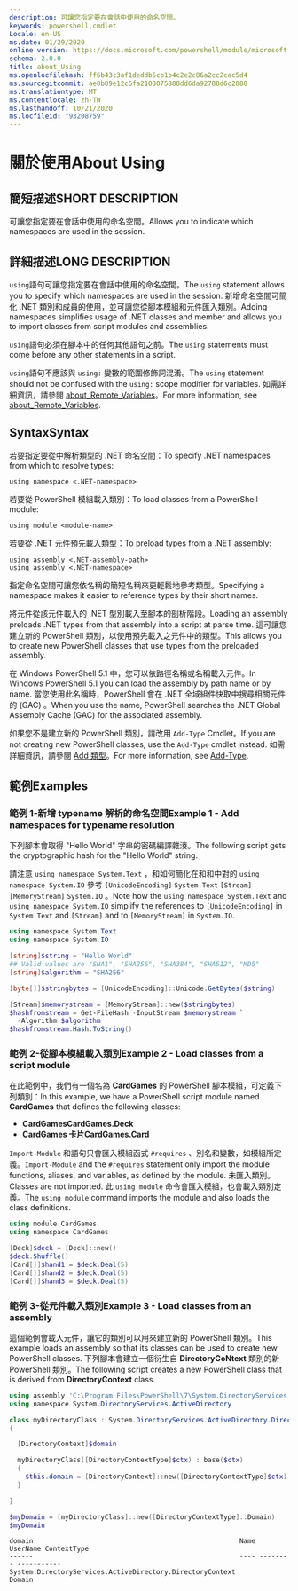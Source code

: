 ```yaml
---
description: 可讓您指定要在會話中使用的命名空間。
keywords: powershell,cmdlet
Locale: en-US
ms.date: 01/29/2020
online version: https://docs.microsoft.com/powershell/module/microsoft.powershell.core/about/about_using?view=powershell-5.1&WT.mc_id=ps-gethelp
schema: 2.0.0
title: about_Using
ms.openlocfilehash: ff6b43c3af1deddb5cb1b4c2e2c86a2cc2cac5d4
ms.sourcegitcommit: ae8b89e12c6fa2108075888dd6da92788d6c2888
ms.translationtype: MT
ms.contentlocale: zh-TW
ms.lasthandoff: 10/21/2020
ms.locfileid: "93208759"
---
```

# <a name="about-using"></a><span data-ttu-id="ae42c-104">關於使用</span><span class="sxs-lookup"><span data-stu-id="ae42c-104">About Using</span></span>

## <a name="short-description"></a><span data-ttu-id="ae42c-105">簡短描述</span><span class="sxs-lookup"><span data-stu-id="ae42c-105">SHORT DESCRIPTION</span></span>
<span data-ttu-id="ae42c-106">可讓您指定要在會話中使用的命名空間。</span><span class="sxs-lookup"><span data-stu-id="ae42c-106">Allows you to indicate which namespaces are used in the session.</span></span>

## <a name="long-description"></a><span data-ttu-id="ae42c-107">詳細描述</span><span class="sxs-lookup"><span data-stu-id="ae42c-107">LONG DESCRIPTION</span></span>

<span data-ttu-id="ae42c-108">`using`語句可讓您指定要在會話中使用的命名空間。</span><span class="sxs-lookup"><span data-stu-id="ae42c-108">The `using` statement allows you to specify which namespaces are used in the session.</span></span> <span data-ttu-id="ae42c-109">新增命名空間可簡化 .NET 類別和成員的使用，並可讓您從腳本模組和元件匯入類別。</span><span class="sxs-lookup"><span data-stu-id="ae42c-109">Adding namespaces simplifies usage of .NET classes and member and allows you to import classes from script modules and assemblies.</span></span>

<span data-ttu-id="ae42c-110">`using`語句必須在腳本中的任何其他語句之前。</span><span class="sxs-lookup"><span data-stu-id="ae42c-110">The `using` statements must come before any other statements in a script.</span></span>

<span data-ttu-id="ae42c-111">`using`語句不應該與 `using:` 變數的範圍修飾詞混淆。</span><span class="sxs-lookup"><span data-stu-id="ae42c-111">The `using` statement should not be confused with the `using:` scope modifier for variables.</span></span> <span data-ttu-id="ae42c-112">如需詳細資訊，請參閱 [about_Remote_Variables](about_Remote_Variables.md)。</span><span class="sxs-lookup"><span data-stu-id="ae42c-112">For more information, see [about_Remote_Variables](about_Remote_Variables.md).</span></span>

## <a name="syntax"></a><span data-ttu-id="ae42c-113">Syntax</span><span class="sxs-lookup"><span data-stu-id="ae42c-113">Syntax</span></span>

<span data-ttu-id="ae42c-114">若要指定要從中解析類型的 .NET 命名空間：</span><span class="sxs-lookup"><span data-stu-id="ae42c-114">To specify .NET namespaces from which to resolve types:</span></span>

```
using namespace <.NET-namespace>
```

<span data-ttu-id="ae42c-115">若要從 PowerShell 模組載入類別：</span><span class="sxs-lookup"><span data-stu-id="ae42c-115">To load classes from a PowerShell module:</span></span>

```
using module <module-name>
```

<span data-ttu-id="ae42c-116">若要從 .NET 元件預先載入類型：</span><span class="sxs-lookup"><span data-stu-id="ae42c-116">To preload types from a .NET assembly:</span></span>

```
using assembly <.NET-assembly-path>
using assembly <.NET-namespace>
```

<span data-ttu-id="ae42c-117">指定命名空間可讓您依名稱的簡短名稱來更輕鬆地參考類型。</span><span class="sxs-lookup"><span data-stu-id="ae42c-117">Specifying a namespace makes it easier to reference types by their short names.</span></span>

<span data-ttu-id="ae42c-118">將元件從該元件載入的 .NET 型別載入至腳本的剖析階段。</span><span class="sxs-lookup"><span data-stu-id="ae42c-118">Loading an assembly preloads .NET types from that assembly into a script at parse time.</span></span> <span data-ttu-id="ae42c-119">這可讓您建立新的 PowerShell 類別，以使用預先載入之元件中的類型。</span><span class="sxs-lookup"><span data-stu-id="ae42c-119">This allows you to create new PowerShell classes that use types from the preloaded assembly.</span></span>

<span data-ttu-id="ae42c-120">在 Windows PowerShell 5.1 中，您可以依路徑名稱或名稱載入元件。</span><span class="sxs-lookup"><span data-stu-id="ae42c-120">In Windows PowerShell 5.1 you can load the assembly by path name or by name.</span></span> <span data-ttu-id="ae42c-121">當您使用此名稱時，PowerShell 會在 .NET 全域組件快取中搜尋相關元件的 (GAC) 。</span><span class="sxs-lookup"><span data-stu-id="ae42c-121">When you use the name, PowerShell searches the .NET Global Assembly Cache (GAC) for the associated assembly.</span></span>

<span data-ttu-id="ae42c-122">如果您不是建立新的 PowerShell 類別，請改用 `Add-Type` Cmdlet。</span><span class="sxs-lookup"><span data-stu-id="ae42c-122">If you are not creating new PowerShell classes, use the `Add-Type` cmdlet instead.</span></span> <span data-ttu-id="ae42c-123">如需詳細資訊，請參閱 [Add 類型](xref:Microsoft.PowerShell.Utility.Add-Type)。</span><span class="sxs-lookup"><span data-stu-id="ae42c-123">For more information, see [Add-Type](xref:Microsoft.PowerShell.Utility.Add-Type).</span></span>

## <a name="examples"></a><span data-ttu-id="ae42c-124">範例</span><span class="sxs-lookup"><span data-stu-id="ae42c-124">Examples</span></span>

### <a name="example-1---add-namespaces-for-typename-resolution"></a><span data-ttu-id="ae42c-125">範例 1-新增 typename 解析的命名空間</span><span class="sxs-lookup"><span data-stu-id="ae42c-125">Example 1 - Add namespaces for typename resolution</span></span>

<span data-ttu-id="ae42c-126">下列腳本會取得 "Hello World" 字串的密碼編譯雜湊。</span><span class="sxs-lookup"><span data-stu-id="ae42c-126">The following script gets the cryptographic hash for the "Hello World" string.</span></span>

<span data-ttu-id="ae42c-127">請注意 `using namespace System.Text` ，和如何簡化在和和中對的 `using namespace System.IO` 參考 `[UnicodeEncoding]` `System.Text` `[Stream]` `[MemoryStream]` `System.IO` 。</span><span class="sxs-lookup"><span data-stu-id="ae42c-127">Note how the `using namespace System.Text` and `using namespace System.IO` simplify the references to `[UnicodeEncoding]` in `System.Text` and `[Stream]` and to `[MemoryStream]` in `System.IO`.</span></span>

```powershell
using namespace System.Text
using namespace System.IO

[string]$string = "Hello World"
## Valid values are "SHA1", "SHA256", "SHA384", "SHA512", "MD5"
[string]$algorithm = "SHA256"

[byte[]]$stringbytes = [UnicodeEncoding]::Unicode.GetBytes($string)

[Stream]$memorystream = [MemoryStream]::new($stringbytes)
$hashfromstream = Get-FileHash -InputStream $memorystream `
  -Algorithm $algorithm
$hashfromstream.Hash.ToString()
```

### <a name="example-2---load-classes-from-a-script-module"></a><span data-ttu-id="ae42c-128">範例 2-從腳本模組載入類別</span><span class="sxs-lookup"><span data-stu-id="ae42c-128">Example 2 - Load classes from a script module</span></span>

<span data-ttu-id="ae42c-129">在此範例中，我們有一個名為 **CardGames** 的 PowerShell 腳本模組，可定義下列類別：</span><span class="sxs-lookup"><span data-stu-id="ae42c-129">In this example, we have a PowerShell script module named **CardGames** that defines the following classes:</span></span>

- <span data-ttu-id="ae42c-130">**CardGames**</span><span class="sxs-lookup"><span data-stu-id="ae42c-130">**CardGames.Deck**</span></span>
- <span data-ttu-id="ae42c-131">**CardGames 卡片**</span><span class="sxs-lookup"><span data-stu-id="ae42c-131">**CardGames.Card**</span></span>

<span data-ttu-id="ae42c-132">`Import-Module` 和語句只會匯入模組函式 `#requires` 、別名和變數，如模組所定義。</span><span class="sxs-lookup"><span data-stu-id="ae42c-132">`Import-Module` and the `#requires` statement only import the module functions, aliases, and variables, as defined by the module.</span></span> <span data-ttu-id="ae42c-133">未匯入類別。</span><span class="sxs-lookup"><span data-stu-id="ae42c-133">Classes are not imported.</span></span> <span data-ttu-id="ae42c-134">此 `using module` 命令會匯入模組，也會載入類別定義。</span><span class="sxs-lookup"><span data-stu-id="ae42c-134">The `using module` command imports the module and also loads the class definitions.</span></span>

```powershell
using module CardGames
using namespace CardGames

[Deck]$deck = [Deck]::new()
$deck.Shuffle()
[Card[]]$hand1 = $deck.Deal(5)
[Card[]]$hand2 = $deck.Deal(5)
[Card[]]$hand3 = $deck.Deal(5)
```

### <a name="example-3---load-classes-from-an-assembly"></a><span data-ttu-id="ae42c-135">範例 3-從元件載入類別</span><span class="sxs-lookup"><span data-stu-id="ae42c-135">Example 3 - Load classes from an assembly</span></span>

<span data-ttu-id="ae42c-136">這個範例會載入元件，讓它的類別可以用來建立新的 PowerShell 類別。</span><span class="sxs-lookup"><span data-stu-id="ae42c-136">This example loads an assembly so that its classes can be used to create new PowerShell classes.</span></span> <span data-ttu-id="ae42c-137">下列腳本會建立一個衍生自 **DirectoryCoNtext** 類別的新 PowerShell 類別。</span><span class="sxs-lookup"><span data-stu-id="ae42c-137">The following script creates a new PowerShell class that is derived from **DirectoryContext** class.</span></span>

```powershell
using assembly 'C:\Program Files\PowerShell\7\System.DirectoryServices.dll'
using namespace System.DirectoryServices.ActiveDirectory

class myDirectoryClass : System.DirectoryServices.ActiveDirectory.DirectoryContext
{

  [DirectoryContext]$domain

  myDirectoryClass([DirectoryContextType]$ctx) : base($ctx)
  {
    $this.domain = [DirectoryContext]::new([DirectoryContextType]$ctx)
  }

}

$myDomain = [myDirectoryClass]::new([DirectoryContextType]::Domain)
$myDomain
```

```Output
domain                                                    Name UserName ContextType
------                                                    ---- -------- -----------
System.DirectoryServices.ActiveDirectory.DirectoryContext                    Domain
```
